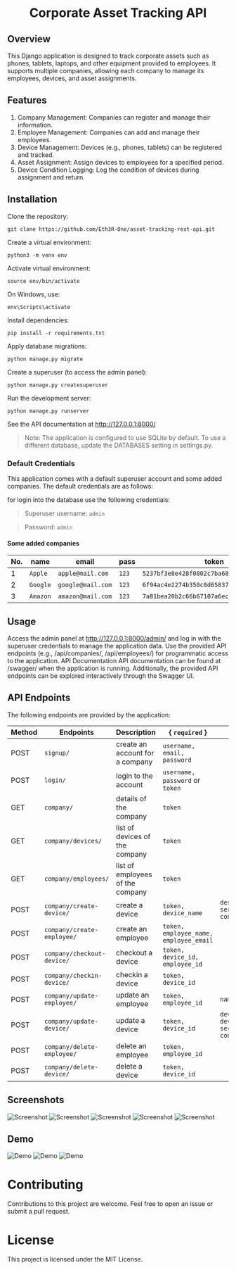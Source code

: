 # <h1 align="center">Corporate Asset Tracking API</h1>


## Overview

This Django application is designed to track corporate assets such as phones, tablets, laptops, and other equipment provided to employees. It supports multiple companies, allowing each company to manage its employees, devices, and asset assignments.

## Features

1. Company Management: Companies can register and manage their information.
2. Employee Management: Companies can add and manage their employees.
3. Device Management: Devices (e.g., phones, tablets) can be registered and tracked.
4. Asset Assignment: Assign devices to employees for a specified period.
5. Device Condition Logging: Log the condition of devices during assignment and return.

## Installation
Clone the repository:

```
git clone https://github.com/Eth3R-One/asset-tracking-rest-api.git
```


Create a virtual environment:
```
python3 -m venv env
```
Activate virtual environment:


```
source env/bin/activate
```

On Windows, use: 
```
env\Scripts\activate
```

Install dependencies:

```
pip install -r requirements.txt
```

Apply database migrations:
```
python manage.py migrate
```


Create a superuser (to access the admin panel):

```
python manage.py createsuperuser
```


Run the development server:

```
python manage.py runserver
```




See the API documentation at <http://127.0.0.1:8000/>

> Note: The application is configured to use SQLite by default. To use a different database, update the DATABASES setting in settings.py.


### Default Credentials
This application comes with a default superuser account and some added companies. The default credentials are as follows:

for login into the database use the following credentials:
> Superuser username: `admin`

> Password: `admin`

#### Some added companies

|No.|name| email|pass|token|
|---|---|---|---|---|
| 1 | `Apple` | `apple@mail.com` | `123` | `5237bf3e8e428f0802c7ba68907d6bad1e2dd274` |
| 2 | `Google` | `google@mail.com` | `123` | `6f94ac4e2274b350c0d65837f9efeecf13dfb60c`|
| 3 | `Amazon` | `amazon@mail.com` | `123` | `7a81bea20b2c66b67107a6ecb3611d9f799d55f4`|



## Usage
Access the admin panel at <http://127.0.0.1:8000/admin/> and log in with the superuser credentials to manage the application data.
Use the provided API endpoints (e.g., /api/companies/, /api/employees/) for programmatic access to the application.
API Documentation
API documentation can be found at /swagger/ when the application is running. Additionally, the provided API endpoints can be explored interactively through the Swagger UI.

## API Endpoints
The following endpoints are provided by the application:

| Method | Endpoints | Description | { `required` }| optional |
| --- | --- | --- |---|---|
| POST | `signup/` | create an account for a company | `username, email, password`||
| POST | `login/` | login to the account | `username, password` or `token`||
| GET | `company/` | details of the company | `token` ||
| GET | `company/devices/` | list of devices of the company | `token` ||
| GET | `company/employees/` | list of employees of the company | `token` ||
| POST | `company/create-device/` | create a device | `token, device_name` | `description, serial_number, condition`|
| POST | `company/create-employee/` | create an employee | `token,  employee_name, employee_email` ||
| POST | `company/checkout-device/` | checkout a device | `token, device_id, employee_id` ||
| POST | `company/checkin-device/` | checkin a device | `token, device_id` ||
| POST | `company/update-employee/` | update an employee | `token, employee_id` |`name, email`|
| POST | `company/update-device/` | update a device |`token, device_id`| `device_name, device_description, serial_number, condition` |
| POST | `company/delete-employee/` | delete an employee | `token, employee_id` |
| POST | `company/delete-device/` | delete a device | `token, device_id` |




## Screenshots
![Screenshot](./screenshots/1.png)
![Screenshot](./screenshots/2.png)
![Screenshot](./screenshots/3.png)
![Screenshot](./screenshots/4.png)
![Screenshot](./screenshots/5.png)

## Demo
![Demo](./screenshots/gifs/1.gif)
![Demo](./screenshots/gifs/2.gif)
![Demo](./screenshots/gifs/3.gif)

# Contributing
Contributions to this project are welcome. Feel free to open an issue or submit a pull request.

# License
This project is licensed under the MIT License.

